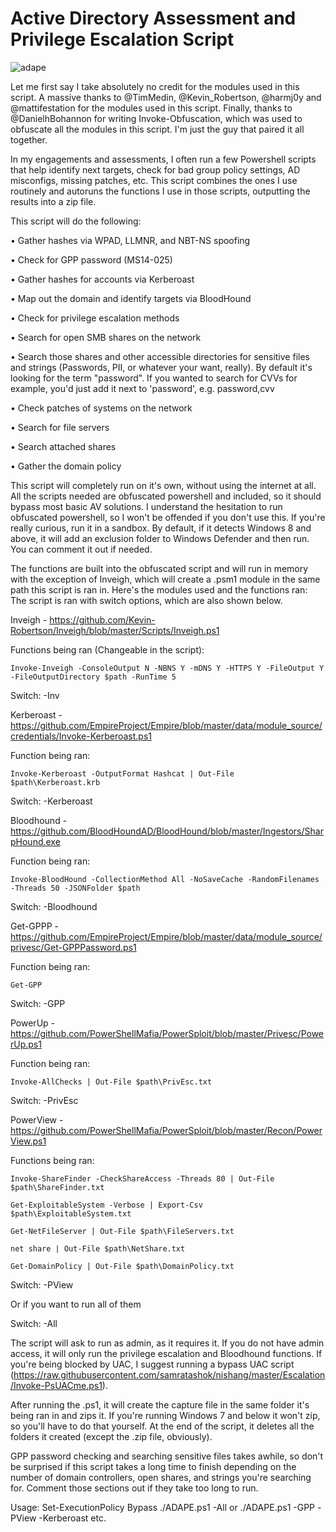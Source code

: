 # Active Directory Assessment and Privilege Escalation Script
![adape](https://github.com/hausec/ADAPE-Script/blob/master/Screenshots/ADAPE.PNG)

Let me first say I take absolutely no credit for the modules used in this script. A massive thanks to @TimMedin, @Kevin_Robertson, @harmj0y and @mattifestation for the modules used in this script. Finally, thanks to @DanielhBohannon for writing Invoke-Obfuscation, which was used to obfuscate all the modules in this script. I'm just the guy that paired it all together.

In my engagements and assessments, I often run a few Powershell scripts that help identify next targets, check for bad group policy settings, AD misconfigs, missing patches, etc. This script combines the ones I use routinely and autoruns the functions I use in those scripts, outputting the results into a zip file. 

This script will do the following:

•	Gather hashes via WPAD, LLMNR, and NBT-NS spoofing

•	Check for GPP password (MS14-025)

•	Gather hashes for accounts via Kerberoast

•	Map out the domain and identify targets via BloodHound

•	Check for privilege escalation methods

•	Search for open SMB shares on the network 

•	Search those shares and other accessible directories for sensitive files and strings (Passwords, PII, or whatever your want, really). By default it's looking for the term "password". If you wanted to search for CVVs for example, you'd just add it next to 'password', e.g. password,cvv 

•	Check patches of systems on the network

•	Search for file servers

•	Search attached shares 

•	Gather the domain policy

This script will completely run on it's own, without using the internet at all. All the scripts needed are obfuscated powershell and included, so it should bypass most basic AV solutions. I understand the hesitation to run obfuscated powershell, so I won't be offended if you don't use this. If you're really curious, run it in a sandbox.
By default, if it detects Windows 8 and above, it will add an exclusion folder to Windows Defender and then run. You can comment it out if needed.

The functions are built into the obfuscated script and will run in memory with the exception of Inveigh, which will create a .psm1 module in the same path this script is ran in. Here's the modules used and the functions ran:
The script is ran with switch options, which are also shown below.

Inveigh - https://github.com/Kevin-Robertson/Inveigh/blob/master/Scripts/Inveigh.ps1

Functions being ran (Changeable in the script): 

	Invoke-Inveigh -ConsoleOutput N -NBNS Y -mDNS Y -HTTPS Y -FileOutput Y -FileOutputDirectory $path -RunTime 5

Switch: -Inv


Kerberoast - https://github.com/EmpireProject/Empire/blob/master/data/module_source/credentials/Invoke-Kerberoast.ps1

Function being ran:

	Invoke-Kerberoast -OutputFormat Hashcat | Out-File $path\Kerberoast.krb 

Switch: -Kerberoast


Bloodhound - https://github.com/BloodHoundAD/BloodHound/blob/master/Ingestors/SharpHound.exe

Function being ran:

	Invoke-BloodHound -CollectionMethod All -NoSaveCache -RandomFilenames -Threads 50 -JSONFolder $path

Switch: -Bloodhound


Get-GPPP - https://github.com/EmpireProject/Empire/blob/master/data/module_source/privesc/Get-GPPPassword.ps1

Function being ran: 

	Get-GPP

Switch: -GPP


PowerUp - https://github.com/PowerShellMafia/PowerSploit/blob/master/Privesc/PowerUp.ps1

Function being ran: 

	Invoke-AllChecks | Out-File $path\PrivEsc.txt

Switch: -PrivEsc


PowerView - https://github.com/PowerShellMafia/PowerSploit/blob/master/Recon/PowerView.ps1

Functions being ran:

	Invoke-ShareFinder -CheckShareAccess -Threads 80 | Out-File $path\ShareFinder.txt
	
	Get-ExploitableSystem -Verbose | Export-Csv $path\ExploitableSystem.txt
	
	Get-NetFileServer | Out-File $path\FileServers.txt
	
	net share | Out-File $path\NetShare.txt
	
	Get-DomainPolicy | Out-File $path\DomainPolicy.txt
	
Switch: -PView


Or if you want to run all of them

Switch: -All


The script will ask to run as admin, as it requires it. If you do not have admin access, it will only run the privilege escalation and Bloodhound functions. If you're being blocked by UAC, I suggest running a bypass UAC script (https://raw.githubusercontent.com/samratashok/nishang/master/Escalation/Invoke-PsUACme.ps1). 

After running the .ps1, it will create the capture file in the same folder it's being ran in and zips it. If you're running Windows 7 and below it won't zip, so you'll have to do that yourself. At the end of the script, it deletes all the folders it created (except the .zip file, obviously). 

GPP password checking and searching sensitive files takes awhile, so don't be surprised if this script takes a long time to finish depending on the number of domain controllers, open shares, and strings you're searching for. Comment those sections out if they take too long to run. 

Usage:
Set-ExecutionPolicy Bypass 
./ADAPE.ps1 -All
or 
./ADAPE.ps1 -GPP -PView -Kerberoast
etc.